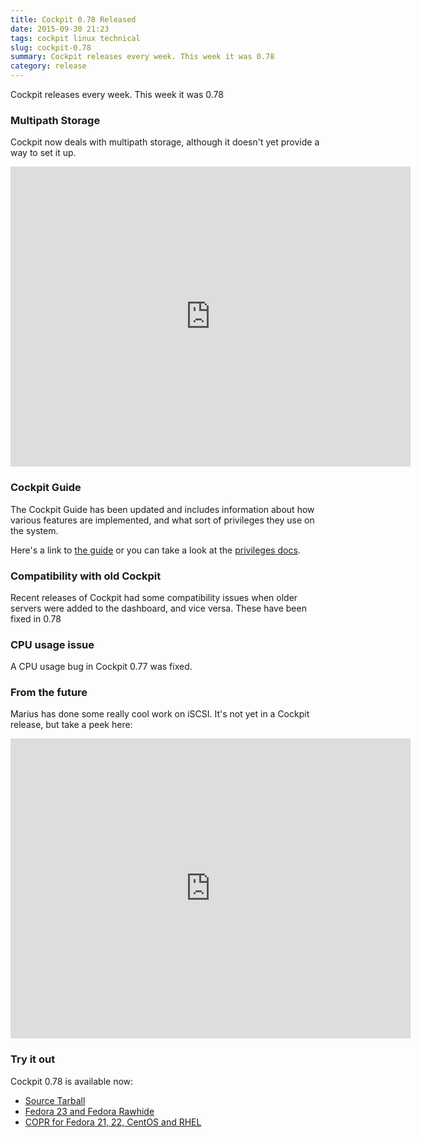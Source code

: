 ```yaml
---
title: Cockpit 0.78 Released
date: 2015-09-30 21:23
tags: cockpit linux technical
slug: cockpit-0.78
summary: Cockpit releases every week. This week it was 0.78
category: release
---
```


Cockpit releases every week. This week it was 0.78

<!--BREAK-->

### Multipath Storage

Cockpit now deals with multipath storage, although it doesn't yet provide a way to set it up.

<iframe width="640" height="480" src="https://www.youtube.com/embed/QPDUNpG7Z2o?rel=0" frameborder="0" allowfullscreen></iframe>

### Cockpit Guide

The Cockpit Guide has been updated and includes information about how
various features are implemented, and what sort of privileges they use
on the system.

Here's a link to [the guide](http://cockpit-project.org/guide/latest/) or you can take a look at
the [privileges docs](http://cockpit-project.org/guide/latest/privileges.html).


### Compatibility with old Cockpit

Recent releases of Cockpit had some compatibility issues when older servers were added to the dashboard, and vice versa. These have been fixed in 0.78


### CPU usage issue

A CPU usage bug in Cockpit 0.77 was fixed.


### From the future

Marius has done some really cool work on iSCSI. It's not yet in a Cockpit release, but take a peek here:

<iframe width="640" height="480" src="https://www.youtube.com/embed/N1Lw2OVLDoo?rel=0" frameborder="0" allowfullscreen></iframe>


### Try it out

Cockpit 0.78 is available now:

 * [Source Tarball](https://github.com/cockpit-project/cockpit/releases/tag/0.78)
 * [Fedora 23 and Fedora Rawhide](https://bodhi.fedoraproject.org/updates/FEDORA-2015-977ba13a92)
 * [COPR for Fedora 21, 22, CentOS and RHEL](https://copr.fedoraproject.org/coprs/sgallagh/cockpit-preview/)

